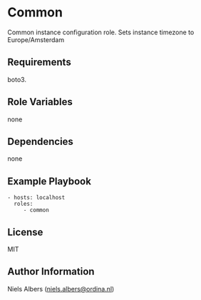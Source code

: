 Common
=========

Common instance configuration role. Sets instance timezone to Europe/Amsterdam

Requirements
------------

boto3.

Role Variables
--------------

none

Dependencies
------------

none

Example Playbook
----------------


    - hosts: localhost
      roles:
         - common

License
-------

MIT

Author Information
------------------

Niels Albers (niels.albers@ordina.nl)
